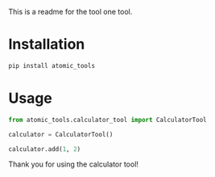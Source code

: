 This is a readme for the tool one tool.

# Installation

```bash
pip install atomic_tools
```

# Usage

```python
from atomic_tools.calculator_tool import CalculatorTool

calculator = CalculatorTool()

calculator.add(1, 2)
```

Thank you for using the calculator tool!
